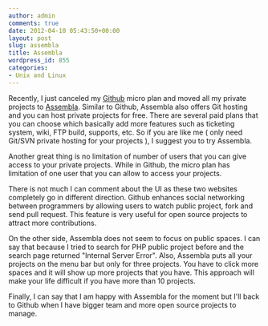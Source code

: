 ```yaml
---
author: admin
comments: true
date: 2012-04-10 05:43:50+00:00
layout: post
slug: assembla
title: Assembla
wordpress_id: 855
categories:
- Unix and Linux
---
```


Recently, I just canceled my [Github](http://www.github.com) micro plan and moved all my private projects to [Assembla](http://www.assembla.com/). Similar to Github, Assembla also offers Git hosting and you can host private projects for free. There are several paid plans that you can choose which basically add more features such as ticketing system, wiki, FTP build, supports, etc. So if you are like me ( only need Git/SVN private hosting for your projects ), I suggest you to try Assembla.

Another great thing is no limitation of number of users that you can give access to your private projects. While in Github, the micro plan has limitation of one user that you can allow to access your projects.

There is not much I can comment about the UI as these two websites completely go in different direction. Github enhances social networking between programmers by allowing users to watch public project, fork and send pull request. This feature is very useful for open source projects to attract more contributions.

On the other side, Assembla does not seem to focus on public spaces. I can say that because I tried to search for PHP public project before and the search page returned "Internal Server Error". Also, Assembla puts all your projects on the menu bar but only for three projects. You have to click more spaces and it will show up more projects that you have. This approach will make your life difficult if you have more than 10 projects.

Finally, I can say that I am happy with Assembla for the moment but I'll back to Github when I have bigger team and more open source projects to manage.
